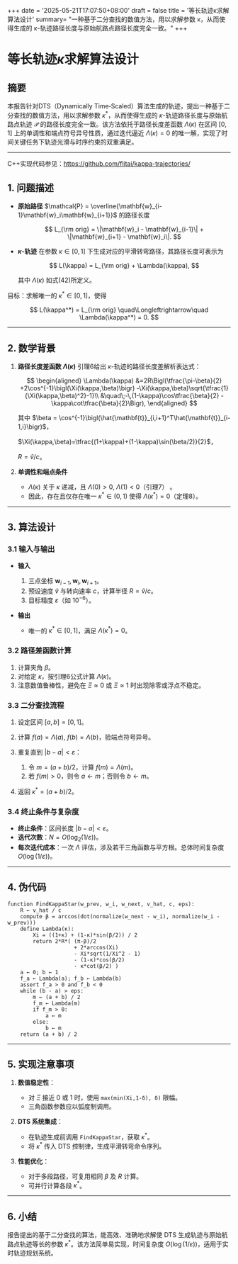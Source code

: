 
+++
date = '2025-05-21T17:07:50+08:00'
draft = false
title = '等长轨迹κ求解算法设计'
summary= "一种基于二分查找的数值方法，用以求解参数 κ，从而使得生成的 κ-轨迹路径长度与原始航路点路径长度完全一致。"
+++

# 等长轨迹$\kappa$求解算法设计

## 摘要

本报告针对DTS（Dynamically Time‐Scaled）算法生成的轨迹，提出一种基于二分查找的数值方法，用以求解参数 $\kappa^*$，从而使得生成的 $\kappa$-轨迹路径长度与原始航路点轨迹 $\mathcal{P}$ 的路径长度完全一致。该方法依托于路径长度差函数 $\Lambda(\kappa)$ 在区间 $[0,1]$ 上的单调性和端点符号异号性质，通过迭代逼近 $\Lambda(\kappa)=0$ 的唯一解，实现了时间关键任务下轨迹光滑与时序约束的双重满足。

---
C++实现代码参见：https://github.com/flitai/kappa-trajectories/

## 1. 问题描述

* **原始路径** $\mathcal{P} = \overline{\mathbf{w}_{i-1}\mathbf{w}_i\mathbf{w}_{i+1}}$ 的路径长度

  $$
    L_{\rm orig} = \|\mathbf{w}_i - \mathbf{w}_{i-1}\| + \|\mathbf{w}_{i+1} - \mathbf{w}_i\|.
  $$
* **$\kappa$-轨迹** 在参数 $\kappa\in[0,1]$ 下生成对应的平滑转弯路径，其路径长度可表示为

  $$
    L(\kappa) = L_{\rm orig} + \Lambda(\kappa),
  $$

  其中 $\Lambda(\kappa)$ 如式(42)所定义。&#x20;

目标：求解唯一的 $\kappa^*\in[0,1]$，使得

$$
  L(\kappa^*) = L_{\rm orig}
  \quad\Longleftrightarrow\quad
  \Lambda(\kappa^*) = 0.
$$

---

## 2. 数学背景

1. **路径长度差函数 $\Lambda(\kappa)$**
   引理6给出 $\kappa$-轨迹的路径长度差解析表达式：

   $$
   \begin{aligned}
   \Lambda(\kappa)
   &=2R\Bigl(\tfrac{\pi-\beta}{2}
    +2\cos^{-1}\bigl(\Xi(\kappa,\beta)\bigr)
    -\Xi(\kappa,\beta)\sqrt{\tfrac{1}{\Xi(\kappa,\beta)^2}-1}\\
   &\quad\;-\,(1-\kappa)\cos\tfrac{\beta}{2}
    -\kappa\cot\tfrac{\beta}{2}\Bigr),
   \end{aligned}
   $$

   其中
   $\beta = \cos^{-1}\bigl(\hat{\mathbf{t}}_{i,i+1}^T\hat{\mathbf{t}}_{i-1,i}\bigr)$，

   $\Xi(\kappa,\beta)=\tfrac{(1+\kappa)+(1-\kappa)\sin(\beta/2)}{2}$，
   
   $R=\hat v/c$。&#x20;
   
2. **单调性和端点条件**

   * $\Lambda(\kappa)$ 关于 $\kappa$ 递减，且
     $\Lambda(0)>0$, $\Lambda(1)<0$（引理7） 。
   * 因此，存在且仅存在唯一 $\kappa^*\in(0,1)$ 使得 $\Lambda(\kappa^*)=0$（定理8）。&#x20;

---

## 3. 算法设计

### 3.1 输入与输出

* **输入**

  1. 三点坐标 $\mathbf{w}_{i-1},\mathbf{w}_i,\mathbf{w}_{i+1}$。
  2. 预设速度 $\hat v$ 与转向速率 $c$，计算半径 $R=\hat v/c$。
  3. 目标精度 $\varepsilon$（如 $10^{-6}$）。

* **输出**

  * 唯一的 $\kappa^*\in[0,1]$，满足 $\Lambda(\kappa^*)=0$。

### 3.2 路径差函数计算

1. 计算夹角 $\beta$。
2. 对给定 $\kappa$，按引理6公式计算 $\Lambda(\kappa)$。
3. 注意数值鲁棒性，避免在 $\Xi\approx0$ 或 $\Xi\approx1$ 时出现除零或浮点不稳定。

### 3.3 二分查找流程

1. 设定区间 $[a,b]=[0,1]$。
2. 计算 $f(a)=\Lambda(a)$, $f(b)=\Lambda(b)$，验端点符号异号。
3. 重复直到 $|b-a|<\varepsilon$：

   1. 令 $m=(a+b)/2$，计算 $f(m)=\Lambda(m)$。
   2. 若 $f(m)>0$，则令 $a\leftarrow m$；否则令 $b\leftarrow m$。
4. 返回 $\kappa^*=(a+b)/2$。

### 3.4 终止条件与复杂度

* **终止条件**：区间长度 $|b-a|<\varepsilon$。
* **迭代次数**：$N=O(\log_2(1/\varepsilon))$。
* **每次迭代成本**：一次 $\Lambda$ 评估，涉及若干三角函数与平方根。总体时间复杂度 $O(\log(1/\varepsilon))$。

---

## 4. 伪代码

```plaintext
function FindKappaStar(w_prev, w_i, w_next, v_hat, c, eps):
    R ← v_hat / c
    compute β = arccos(dot(normalize(w_next - w_i), normalize(w_i - w_prev)))
    define Lambda(κ):
        Xi = ((1+κ) + (1-κ)*sin(β/2)) / 2
        return 2*R*( (π-β)/2
                     + 2*arccos(Xi)
                     - Xi*sqrt(1/Xi^2 - 1)
                     - (1-κ)*cos(β/2)
                     - κ*cot(β/2) )
    a ← 0; b ← 1
    f_a ← Lambda(a); f_b ← Lambda(b)
    assert f_a > 0 and f_b < 0
    while (b - a) > eps:
        m ← (a + b) / 2
        f_m ← Lambda(m)
        if f_m > 0:
            a ← m
        else:
            b ← m
    return (a + b) / 2
```

---

## 5. 实现注意事项

1. **数值稳定性**：

   * 对 $\Xi$ 接近 0 或 1 时，使用 `max(min(Xi,1-δ), δ)` 限幅。
   * 三角函数参数应以弧度制调用。

2. **DTS 系统集成**：

   * 在轨迹生成前调用 `FindKappaStar`，获取 $\kappa^*$。
   * 将 $\kappa^*$ 传入 DTS 控制律，生成平滑转弯命令序列。

3. **性能优化**：

   * 对于多段路径，可复用相同 $\beta$ 及 $R$ 计算。
   * 可并行计算各段 $\kappa^*$。

---

## 6. 小结

报告提出的基于二分查找的算法，能高效、准确地求解使 DTS 生成轨迹与原始航路点轨迹等长的参数 $\kappa^*$。该方法简单易实现，时间复杂度 $O(\log(1/\varepsilon))$，适用于实时轨迹规划系统。
